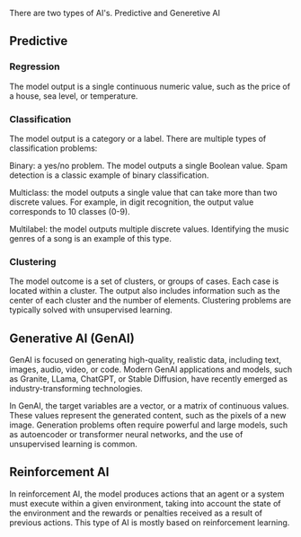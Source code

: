 There are two types of AI's. Predictive and Generetive AI

## Predictive

### Regression
The model output is a single continuous numeric value, such as the price of a house, sea level, or temperature.

### Classification
The model output is a category or a label. There are multiple types of classification problems:

Binary: a yes/no problem. The model outputs a single Boolean value. Spam detection is a classic example of binary classification.

Multiclass: the model outputs a single value that can take more than two discrete values. For example, in digit recognition, the output value corresponds to 10 classes (0-9).

Multilabel: the model outputs multiple discrete values. Identifying the music genres of a song is an example of this type.

### Clustering
The model outcome is a set of clusters, or groups of cases. Each case is located within a cluster. The output also includes information such as the center of each cluster and the number of elements. Clustering problems are typically solved with unsupervised learning.

## Generative AI (GenAI)
GenAI is focused on generating high-quality, realistic data, including text, images, audio, video, or code. Modern GenAI applications and models, such as Granite, LLama, ChatGPT, or Stable Diffusion, have recently emerged as industry-transforming technologies.

In GenAI, the target variables are a vector, or a matrix of continuous values. These values represent the generated content, such as the pixels of a new image. Generation problems often require powerful and large models, such as autoencoder or transformer neural networks, and the use of unsupervised learning is common.

## Reinforcement AI
In reinforcement AI, the model produces actions that an agent or a system must execute within a given environment, taking into account the state of the environment and the rewards or penalties received as a result of previous actions. This type of AI is mostly based on reinforcement learning.
